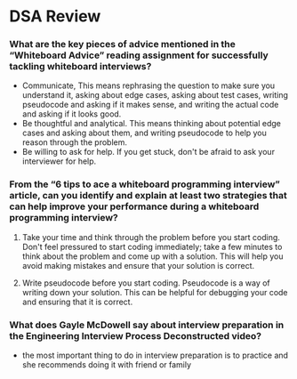# DSA Review

### What are the key pieces of advice mentioned in the “Whiteboard Advice” reading assignment for successfully tackling whiteboard interviews?

- Communicate, This means rephrasing the question to make sure you understand it, asking about edge cases, asking about test cases, writing pseudocode and asking if it makes sense, and writing the actual code and asking if it looks good.
- Be thoughtful and analytical. This means thinking about potential edge cases and asking about them, and writing pseudocode to help you reason through the problem.
- Be willing to ask for help. If you get stuck, don't be afraid to ask your interviewer for help.

### From the “6 tips to ace a whiteboard programming interview” article, can you identify and explain at least two strategies that can help improve your performance during a whiteboard programming interview?

1. Take your time and think through the problem before you start coding. Don't feel pressured to start coding immediately; take a few minutes to think about the problem and come up with a solution. This will help you avoid making mistakes and ensure that your solution is correct.

2. Write pseudocode before you start coding. Pseudocode is a way of writing down your solution. This can be helpful for debugging your code and ensuring that it is correct.

### What does Gayle McDowell say about interview preparation in the Engineering Interview Process Deconstructed video?
- the most important thing to do in interview preparation is to practice and she recommends doing it with friend or family 